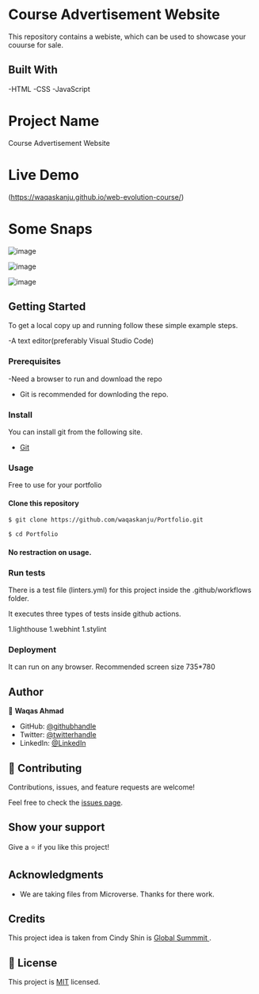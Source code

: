 # Course Advertisement Website

This repository contains a webiste, which can be used to showcase your couurse for sale.

## Built With

-HTML
-CSS
-JavaScript

# Project Name

Course Advertisement Website
# Live Demo

(https://waqaskanju.github.io/web-evolution-course/)

# Some Snaps

![image](https://user-images.githubusercontent.com/13853450/189743522-58dc12df-7ee0-4ef4-9cb8-9f63cbde5aed.png)

![image](https://user-images.githubusercontent.com/13853450/189743750-1b7b9291-e09f-4287-8dfa-bd0eccfbcffe.png)

![image](https://user-images.githubusercontent.com/13853450/189743919-159a59c6-b212-4cb2-8786-06c59b5557c5.png)


## Getting Started

To get a local copy up and running follow these simple example steps.

-A text editor(preferably Visual Studio Code)

### Prerequisites

-Need a browser to run and download the repo
- Git is recommended for downloding the repo.

### Install

You can install git from the following site.
  -  [Git](https://git-scm.com/downloads)

### Usage
Free to use for your portfolio 
#### Clone this repository

```bash
$ git clone https://github.com/waqaskanju/Portfolio.git

$ cd Portfolio

```
#### No restraction  on usage.

### Run tests

There is a test file (linters.yml) for this project inside the .github/workflows folder.

It executes three types of tests inside github actions.

1.lighthouse
1.webhint
1.stylint

### Deployment

It can run on any browser. 
Recommended screen size 735*780

## Author

👤 **Waqas Ahmad**

- GitHub: [@githubhandle](https://github.com/waqas)
- Twitter: [@twitterhandle](https://twitter.com/waqas)
- LinkedIn: [@LinkedIn](https://linkedin.com/in/waqas)

## 🤝 Contributing

Contributions, issues, and feature requests are welcome!

Feel free to check the [issues page](../../issues/).

## Show your support

Give a ⭐️ if you like this project!

## Acknowledgments

- We are taking files from Microverse. Thanks for there work.

## Credits

This project idea is taken from Cindy Shin is [Global Summmit  ](https://www.behance.net/gallery/29845175/CC-Global-Summit-2015).


## 📝 License

This project is [MIT](./MIT.md) licensed.
